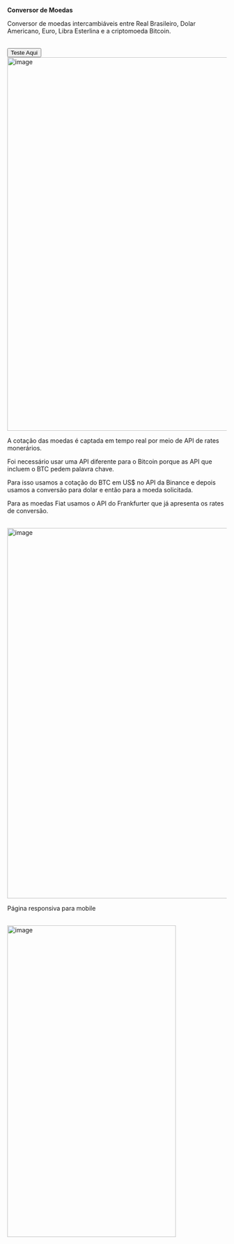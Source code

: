 <t1><b>Conversor de Moedas</b></t1>

<p>Conversor de moedas intercambiáveis entre Real Brasileiro, Dolar Americano, Euro, Libra Esterlina e a criptomoeda Bitcoin.</p>
<br>
<button url:<https://odarlanssilva.github.io/JS1> Teste Aqui </button>
<br>
<img width="1130" height="857" alt="image" src="https://github.com/user-attachments/assets/08456963-e4c6-4913-ae28-ce87b53fc4a0" />
<br>
<p>A cotação das moedas é captada em tempo real por meio de API de rates monerários.</p>
<p>Foi necessário usar uma API diferente para o Bitcoin porque as API que incluem o BTC pedem palavra chave.</p>
<p>Para isso usamos a cotação do BTC em US$ no API da Binance e depois usamos a conversão para dolar e então para a moeda solicitada.</p>
<p>Para as moedas Fiat usamos o API do Frankfurter que já apresenta os rates de conversão.</p>
<br>
<img width="1137" height="850" alt="image" src="https://github.com/user-attachments/assets/00fa4d4f-a371-43a0-9ec6-7f46b958c79e" />
<br>
<p>Página responsiva para mobile</p>
<br>
<img width="387" height="715" alt="image" src="https://github.com/user-attachments/assets/c19c8668-c83a-49ad-9d6c-e365f26256c3" />
<br>

